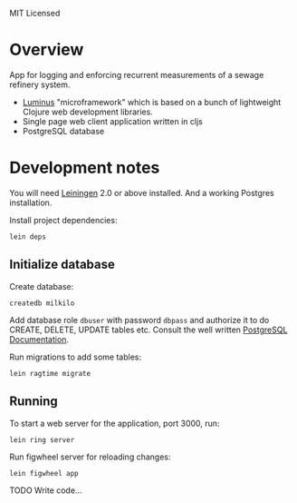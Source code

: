 MIT Licensed

# Overview
App for logging and enforcing recurrent measurements of a sewage refinery system.

- [Luminus][1] "microframework" which is based on a bunch of lightweight Clojure web development libraries.
- Single page web client application written in cljs
- PostgreSQL database

[1]: http://www.luminusweb.net/

# Development notes

You will need [Leiningen][2] 2.0 or above installed. And a working Postgres installation.

[2]: https://github.com/technomancy/leiningen

Install project dependencies:

    lein deps

## Initialize database
Create database:

    createdb milkilo

Add database role `dbuser` with password `dbpass` and authorize it to do CREATE, DELETE, UPDATE tables etc. Consult the well written [PostgreSQL Documentation][3].

Run migrations to add some tables:

    lein ragtime migrate

[3]: http://www.postgresql.org/docs/8.1/static/user-manag.html

## Running

To start a web server for the application, port 3000, run:

    lein ring server

Run figwheel server for reloading changes:

    lein figwheel app

TODO Write code...
